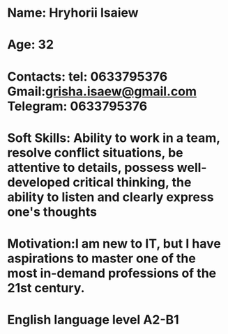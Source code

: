 # Name: Hryhorii Isaiew #
# Age:  32 #
# Contacts:  tel: 0633795376  Gmail:grisha.isaew@gmail.com Telegram: 0633795376 #
# Soft Skills: Ability to work in a team, resolve conflict situations, be attentive to details, possess well-developed critical thinking, the ability to listen and clearly express one's thoughts #
# Motivation:I am new to IT, but I have aspirations to master one of the most in-demand professions of the 21st century. #
# English language level A2-B1 #
